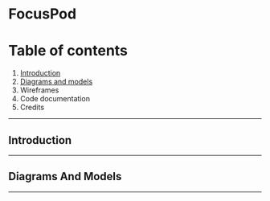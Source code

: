 # FocusPod

# Table of contents
1. [Introduction](#sec1)
2. [Diagrams and models](#sec2)
3. Wireframes 
4. Code documentation
5. Credits

_______________________

<a name="sec1"/>

## Introduction 



_______________________

<a name="sec2"/>

## Diagrams And Models
_______________________


